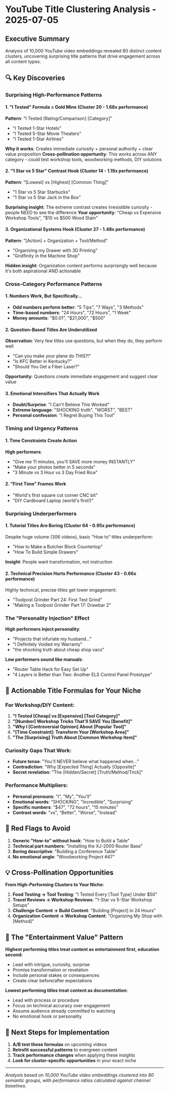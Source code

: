 # YouTube Title Clustering Analysis - 2025-07-05

## Executive Summary
Analysis of 10,000 YouTube video embeddings revealed 80 distinct content clusters, uncovering surprising title patterns that drive engagement across all content types.

## 🔍 Key Discoveries

### **Surprising High-Performance Patterns**

#### 1. **"I Tested" Formula = Gold Mine** (Cluster 20 - 1.68x performance)
**Pattern**: "I Tested [Rating/Comparison] [Category]"
- "I Tested 1-Star Hotels" 
- "I Tested 5-Star Movie Theaters"
- "I Tested 1-Star Airlines"

**Why it works**: Creates immediate curiosity + personal authority + clear value proposition
**Cross-pollination opportunity**: This works across ANY category - could test workshop tools, woodworking methods, DIY solutions

#### 2. **"1 Star vs 5 Star" Contrast Hook** (Cluster 14 - 1.19x performance) 
**Pattern**: "[Lowest] vs [Highest] [Common Thing]"
- "1 Star vs 5 Star Starbucks"
- "1 Star vs 5 Star Jack in the Box"

**Surprising insight**: The extreme contrast creates irresistible curiosity - people NEED to see the difference
**Your opportunity**: "Cheap vs Expensive Workshop Tools", "$10 vs $500 Wood Stain"

#### 3. **Organizational Systems Hook** (Cluster 27 - 1.48x performance)
**Pattern**: "[Action] + Organization + Tool/Method"
- "Organizing my Drawer with 3D Printing" 
- "Gridfinity in the Machine Shop"

**Hidden insight**: Organization content performs surprisingly well because it's both aspirational AND actionable

### **Cross-Category Performance Patterns**

#### 1. **Numbers Work, But Specifically...**
- **Odd numbers perform better**: "5 Tips", "7 Ways", "3 Methods"
- **Time-based numbers**: "24 Hours", "72 Hours", "1 Week"
- **Money amounts**: "$0.01", "$21,000", "$500"

#### 2. **Question-Based Titles Are Underutilized** 
**Observation**: Very few titles use questions, but when they do, they perform well
- "Can you make your plane do THIS?!"
- "Is KFC Better in Kentucky?"
- "Should You Get a Fiber Laser?"

**Opportunity**: Questions create immediate engagement and suggest clear value

#### 3. **Emotional Intensifiers That Actually Work**
- **Doubt/Surprise**: "I Can't Believe This Worked"
- **Extreme language**: "SHOCKING truth", "WORST", "BEST"
- **Personal confession**: "I Regret Buying This Tool"

### **Timing and Urgency Patterns**

#### 1. **Time Constraints Create Action**
**High performers**: 
- "Give me 11 minutes, you'll SAVE more money INSTANTLY"
- "Make your photos better in 5 seconds"
- "3 Minute vs 3 Hour vs 3 Day Fried Rice"

#### 2. **"First Time" Frames Work**
- "World's first square cut corner CNC bit"
- "DIY Cardboard Laptop (world's first!)"

### **Surprising Underperformers**

#### 1. **Tutorial Titles Are Boring** (Cluster 64 - 0.95x performance)
Despite huge volume (306 videos), basic "How to" titles underperform:
- "How to Make a Butcher Block Countertop"
- "How To Build Simple Drawers"

**Insight**: People want transformation, not instruction

#### 2. **Technical Precision Hurts Performance** (Cluster 43 - 0.66x performance)
Highly technical, precise titles get lower engagement:
- "Toolpost Grinder Part 24: First Test Grind"
- "Making a Toolpost Grinder Part 17: Drawbar 2"

### **The "Personality Injection" Effect**

**High performers inject personality**:
- "Projects that infuriate my husband..."
- "I Definitely Voided my Warranty"
- "the shocking truth about cheap shop vacs"

**Low performers sound like manuals**:
- "Router Table Hack for Easy Set Up"
- "4 Layers is Better than Two: Another ELS Control Panel Prototype"

## 🎯 Actionable Title Formulas for Your Niche

### **For Workshop/DIY Content:**
1. **"I Tested [Cheap] vs [Expensive] [Tool Category]"**
2. **"[Number] Workshop Tricks That'll SAVE You [Benefit]"**
3. **"Why I [Controversial Opinion] About [Popular Tool]"**
4. **"[Time Constraint]: Transform Your [Workshop Area]"**
5. **"The [Surprising] Truth About [Common Workshop Item]"**

### **Curiosity Gaps That Work:**
- **Future tense**: "You'll NEVER believe what happened when..."
- **Contradiction**: "Why [Expected Thing] Actually [Opposite]"
- **Secret revelation**: "The [Hidden/Secret] [Truth/Method/Trick]"

### **Performance Multipliers:**
- **Personal pronouns**: "I", "My", "You'll" 
- **Emotional words**: "SHOCKING", "Incredible", "Surprising"
- **Specific numbers**: "$47", "72 hours", "15 minutes"
- **Contrast words**: "vs", "Better", "Worse", "Instead"

## 🚨 Red Flags to Avoid

1. **Generic "How-to" without hook**: "How to Build a Table"
2. **Technical part numbers**: "Installing the XJ-2000 Router Base"
3. **Boring descriptive**: "Building a Conference Table"
4. **No emotional angle**: "Woodworking Project #47"

## 💡 Cross-Pollination Opportunities

**From High-Performing Clusters to Your Niche:**

1. **Food Testing → Tool Testing**: "I Tested Every [Tool Type] Under $50"
2. **Travel Reviews → Workshop Reviews**: "1-Star vs 5-Star Workshop Setups"
3. **Challenge Content → Build Content**: "Building [Project] in 24 Hours"
4. **Organization Content → Workshop Content**: "Organizing My Shop with [Method]"

## 🎪 The "Entertainment Value" Pattern

**Highest performing titles treat content as entertainment first, education second:**
- Lead with intrigue, curiosity, surprise
- Promise transformation or revelation
- Include personal stakes or consequences
- Create clear before/after expectations

**Lowest performing titles treat content as documentation:**
- Lead with process or procedure
- Focus on technical accuracy over engagement
- Assume audience already committed to watching
- No emotional hook or personality

## 🔄 Next Steps for Implementation

1. **A/B test these formulas** on upcoming videos
2. **Retrofit successful patterns** to evergreen content 
3. **Track performance changes** when applying these insights
4. **Look for cluster-specific opportunities** in your exact niche

---

*Analysis based on 10,000 YouTube video embeddings clustered into 80 semantic groups, with performance ratios calculated against channel baselines.*